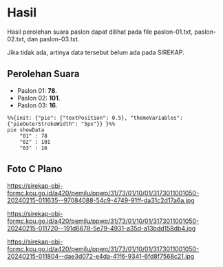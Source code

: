 # Hasil

Hasil perolehan suara paslon dapat dilihat pada file paslon-01.txt, paslon-02.txt, dan paslon-03.txt.

Jika tidak ada, artinya data tersebut belum ada pada SIREKAP.

## Perolehan Suara

 * Paslon 01: **78**.
 * Paslon 02: **101**.
 * Paslon 03: **16**.

```mermaid
%%{init: {"pie": {"textPosition": 0.5}, "themeVariables": {"pieOuterStrokeWidth": "5px"}} }%%
pie showData
    "01" : 78
    "02" : 101
    "03" : 16
```
## Foto C Plano

https://sirekap-obj-formc.kpu.go.id/a420/pemilu/ppwp/31/73/01/10/01/3173011001050-20240215-011635--97084088-54c9-4749-91ff-da31c2d17a6a.jpg

https://sirekap-obj-formc.kpu.go.id/a420/pemilu/ppwp/31/73/01/10/01/3173011001050-20240215-011720--191d6678-5e79-4931-a35d-a13bdd158db4.jpg

https://sirekap-obj-formc.kpu.go.id/a420/pemilu/ppwp/31/73/01/10/01/3173011001050-20240215-011804--dae3d072-e4da-41f6-9341-6fd8f7568c21.jpg
